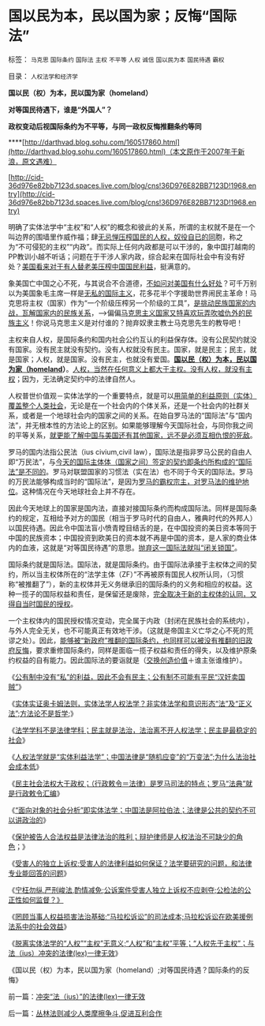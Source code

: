 # 国以民为本，民以国为家；反悔“国际法”

标签： `马克思` `国际条约` `国际法` `主权` `不平等` `人权` `诚信` `国以民为本` `国民待遇` `霸权` 

目录： `人权法学和经济学`

**国以民（权）为本，民以国为家（homeland）**

**对等国民待遇下，谁是“外国人”？**

**政权变动后视国际条约为不平等，与同一政权反悔推翻条约等同**

****[http://darthvad.blog.sohu.com/160517860.html](http://darthvad.blog.sohu.com/160517860.html)（本文原作于2007年于新浪，原文遇难）

[http://cid-36d976e82bb7123d.spaces.live.com/blog/cns!36D976E82BB7123D!1968.entry](http://cid-36d976e82bb7123d.spaces.live.com/blog/cns!36D976E82BB7123D!1968.entry)

明确了实体法学中“主权”和“人权”的概念和彼此的关系，所谓的主权就不是在一个叫边界的围墙里作威作福；肆[无忌惮压榨国民的人权，奴役自已的同](../../../2010/1/24/人权完整性对国家利益的价值.md)胞，称之为“不可侵犯的主权”“内政”。而实际上任何内政都是可以干涉的，象中国打越南的PP教训小越不听话；问题在于干涉人家内政，综合起来在国际社会中有没有好处？[美国看来对于有人替老美压榨中国国民利益](../../../2007/11/30/美国一直坚决反对人民币升值？.md)，挺满意的。

象美国亡中国之心不死，与其说合不合道德，[不如问对美国有什么好处](../../../2010/8/1/人权法学并不关心“正义”;美国人权法则和枪械管制.md)？可千万别以为美国象毛主席一样是[无私的国际主义](../../../2009/9/27/无私国际主义才需要打广告做推广.md)，花多花半个字援助世界闹民主革命！马克思将主权（国家）作为“一个阶级压榨另一个阶级的工具”，[是挑动民族国家的内战，瓦解国家内的民族关系](../../../2009/8/21/让弱者有自我申诉权.md)，——>偏偏[马克思主义国家又特喜欢玩弄吹嘘仇外的民族主义](../../../2009/7/16/自我标榜的最爱国成了左派特权通行证.md)！你说马克思主义是对付谁的？抛弃奴隶主教士马克思先生的教导吧！

主权来自人权，是国际条约和国内社会公约互认的利益保存体。没有公民契约就没有国家。没有民主就没有契约。没有人权就没有民主。国家，就是民主；民主，就是国家；人权，就是国家。没有民主，也就没有爱国。**[国以民（权）为本，民以国为家（homeland](../../../2009/3/25/大学无书：传统文化非钦点国学精华.md)）**。[人权，当然在任何意义上都大于主权。没有人权，就没有主权](../../../2008/7/28/民主Vs君主；人权Vs君权；民生Vs国家利益.md)；因为，无法确定契约中的法律自然人。

人权普世价值观－实体法学的一个重要特点，就是可以[用简单的利益原则（实体）覆盖整个人类社会](../../../2010/3/29/“个人”和“社群”道德观“无私与自利”的自相矛盾.md)，无论是在一个社会内的个体关系，还是一个社会内的社群关系，或者是一个地球社会内的国家之间的关系。在始自罗马法的“国际法”与“国内法”，并无根本性的方法论上的区别。如果能够理解今天国际社会，与同你我之间的平等关系，[就更能了解中国与美国还有其他国家，远不是必须互相仇恨的死敌](../../../2010/3/20/马丁神父定律：“合法侵犯人权”无赢家.md)。

罗马的国内法指公民法（ius civium,civil
law），国际法是指非罗马公民的自由人即“万民法”，与[今天的国际主体体（国家之间）签定的契约即条约所构成的“国际法”是不同的](../../../2009/11/30/不懂国际法和战争法则，让中国吃尽苦头.md)。罗马对联盟国家的习惯法（实在法）也不同于今天的国际法。罗马的万民法能够构成当时的“国际法”，是因为[罗马的霸权宗主，对罗马法的维护地位](http://blog.sina.com.cn/s/blog_5563a64d0100l65z.html)。这种情况在今天地球社会上并不存在。



因此今天地球上的国家是国内法，直接对接国际条约而构成国际法。同样是国际条约的规定，互相给予对方的国民（相当于罗马时代的自由人，雅典时代的外邦人）以国民待遇。因此令中国法盲小愤青瞠目结舌的是，在中国投资的美日资本等同于中国的民族资本；中国投资到欧美日的资本就不再是中国的资本，是人家的商业体内的血液，这就是“对等国民待遇”的意思。[抛弃这一国际法就叫“闭关锁国”](../../../2008/11/24/中国150&nbsp;年来失败根本原因.md)。



国际条约就是国际法。国际法，就是国际条约。由于国际法承接于主权体之间的契约，所以当主权体所在的“法学主体（ZF）”不再被原有国民人权所认同，（习惯称“被推翻了”），新的主权体并无义务继承旧的国际条约的义务和相应的权益。这种一揽子的国际权益和责任，是保留还是废除，[完全取决于新的主权体的认同，又得自当时国民的授权](../../../2010/8/6/私有制社会的逐级授权，公权和特权的形成，.md)。

一个主权体内的国民授权情况变动，完全属于内政（封闭在民族社会的系统内），与外人完全无关，也不可能真正有效地干涉。（这就是帝国主义亡华之心不死的荒谬之处）。因此，[能够被“新政府”推翻的国际条约，也同样可以被没有推翻的旧政府反悔](../../../2010/7/31/诚信的价值的核心就是契约的成本.md)，要求重修国际条约，同样是面临一揽子权益和责任的得失，以及维护原条约权益的自有能力。因此国际法的要诣就是（[交换创造价值](../../../2010/4/30/“生产力”无关紧要，“交换力”是文明的进步.md)＋谁主张谁维护）。

《[公有制中没有“私”的利益，因此不会有民主；公有制不可能有平民“汉奸卖国贼”](../../../2010/10/25/没有“私”的利益就不会有民主.md)》

《[实体实证奥卡姆法则，实体法学人权法学？非实体法学和意识形态“法”及“正义法”;方法论不是哲学](../../../2010/10/22/什么是实体法学？什么是意识形态的正义法？.md);》

《[法学学科不是法律学科；民主就是法治，法治离不开人权法学；民主是最稳定的社会](../../../2010/10/23/民主就是法治；法学研究民主.md)》

《[人权法学就是“实体利益法学”；中国法律是“随机应变”的“万变法”;为什么法治社会成本低](../../../2010/10/23/法治社会成本低；实体利益法.md)》

《[民主社会法权大于政权；（行政敕令＝法律）是罗马司法的特点；罗马“法典”就是行政敕令汇编](../../../2010/10/23/民主社会法权大于政权；罗马“法治”仍未民主.md)》

《[“面向对象的社会分析”即实体法学；中国法是阿拉伯法；法律是公共的契约不可以讲政治的](../../../2010/10/24/罗马法是实体法，中国法是阿拉伯法.md)》

《[保护被告人合法权益是法律法治的胜利；辩护律师是人权法治不可缺少的角色](../../../2010/10/24/黑律师的贡献“非法无正义”.md)；》

《[受害人的独立上诉权;受害人的法律利益如何保证？法学要研究的问题，和法律专业能回答的问题](../../../2010/10/24/方舟子的贡献：受害人的法律利益如何保证？.md)》

《[宁枉勿纵,严刑峻法,酌情减免;公诉案件受害人独立上诉权不应剥夺;公检法的公正性如何监督？》](../../../2010/10/25/严刑峻法Vs酌情减免提供的腐败空间.md)

《[罔顾当事人权益损害法治基础;“马拉松诉讼”的司法成本;马拉松诉讼在欧美援例法系中的社会效益](http://blog.sina.com.cn/s/blog_5563a64d0100m33v.html)》

《[脱离实体法学的“人权”“主权”无意义;“人权”和“主权”平等；“人权先于主权”；与法（ius）冲突的法律(lex)一律无效](../../../2010/10/26/冲突“法（ius）”的法律(lex)一律无效.md)》

《国以民（权）为本，民以国为家（homeland）;对等国民待遇？国际条约的反悔》

前一篇：[冲突“法（ius）”的法律(lex)一律无效](../../../2010/10/26/冲突“法（ius）”的法律(lex)一律无效.md)

后一篇：[丛林法则减少人类摩擦争斗,促进互利合作](../../../2010/10/26/丛林法则减少人类摩擦争斗,促进互利合作.md)